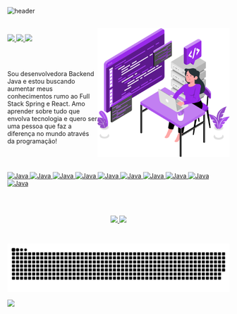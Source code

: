 ![header](https://github.com/anabalves/anabalves/blob/main/.github/header.gif)

<br>

<img align="right" width="300px" src="https://github.com/anabalves/anabalves/blob/main/.github/coding.svg" />

<p align="left">
  <a href="mailto:anabalves.dev@gmail.com">
    <img src="https://img.shields.io/badge/-anabalves.dev@gmail.com-9929EA?style=flat-square&logo=Gmail&logoColor=white&link=mailto:anabalves.dev@gmail.com" />
  </a>
  <a href="https://www.linkedin.com/in/ana-alves-anabalves/">
    <img src="https://img.shields.io/badge/-Ana%20Alves-9929EA?style=flat-square&logo=Linkedin&logoColor=white&link=https://www.linkedin.com/in/ana-alves-anabalves/" />
  </a>
  <a href="https://discordapp.com/users/705530303615336520/">
    <img src="https://img.shields.io/badge/Ana Alves%235792-9929EA?style=flat-square&logo=Discord&logoColor=white&link=https://discordapp.com/users/705530303615336520/" />
  </a>
</p>

<br>
<br>

<p align="left"> Sou desenvolvedora Backend Java e estou buscando aumentar meus conhecimentos rumo ao Full Stack Spring e React. Amo aprender sobre tudo que envolva tecnologia e quero ser uma pessoa que faz a diferença no mundo através da programação!</p>
  
<br>
<br>

<p align="left">
  <a href="https://github.com/anabalves">
    <img alt="Java" src="https://img.shields.io/badge/Java-9929EA?style=flat-square&logo=Java&logoColor=white">
  </a>
  <a href="https://github.com/anabalves">
    <img alt="Java" src="https://img.shields.io/badge/Spring-9929EA?style=flat-square&logo=Spring&logoColor=white">
  </a>
    <a href="https://github.com/anabalves">
    <img alt="Java" src="https://img.shields.io/badge/React-9929EA?style=flat-square&logo=React&logoColor=white">
  </a>
    <a href="https://github.com/anabalves">
    <img alt="Java" src="https://img.shields.io/badge/JavaScript-9929EA?style=flat-square&logo=JavaScript&logoColor=white">
  </a>
    <a href="https://github.com/anabalves">
    <img alt="Java" src="https://img.shields.io/badge/Typescript-9929EA?style=flat-square&logo=Typescript&logoColor=white">
  </a>
    <a href="https://github.com/anabalves">
    <img alt="Java" src="https://img.shields.io/badge/HTML5-9929EA?style=flat-square&logo=HTML5&logoColor=white">
  </a>
    <a href="https://github.com/anabalves">
    <img alt="Java" src="https://img.shields.io/badge/CSS3-9929EA?style=flat-square&logo=CSS3&logoColor=white">
  </a>
    <a href="https://github.com/anabalves">
    <img alt="Java" src="https://img.shields.io/badge/Git-9929EA?style=flat-square&logo=Git&logoColor=white">
  </a>
    <a href="https://github.com/anabalves">
    <img alt="Java" src="https://img.shields.io/badge/Postman-9929EA?style=flat-square&logo=Postman&logoColor=white">
  </a>
    <a href="https://github.com/anabalves">
    <img alt="Java" src="https://img.shields.io/badge/Eclipse-9929EA?style=flat-square&logo=Eclipse&logoColor=white">
  </a>
</>

<br>
<br>
<br>
<br>

<p align="center">
  <a href="https://github.com/anabalves">
    <img height="180em" src="https://github-readme-stats.vercel.app/api?username=anabalves&show_icons=true&include_all_commits=true&count_private=true&cache_seconds=86400&title_color=9929EA&icon_color=6610F2&bg_color=ffffff00&text_color=9929EA&hide_border=true"/>
    <img height="180em" src="https://github-readme-stats.vercel.app/api/top-langs/?username=anabalves&layout=compact&cache_seconds=86400&title_color=9929EA&bg_color=ffffff00&text_color=9929EA&hide_border=true" />
  </a>
</p>

<br>

![Snake animation](https://github.com/anabalves/anabalves/blob/output/github-contribution-grid-snake.svg)

![](https://komarev.com/ghpvc/?username=anabalves&color=9929EA&style=flat-square)
